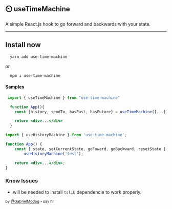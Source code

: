## ⏲️ useTimeMachine

A simple React.js hook to go forward and backwards with your state.

<hr>

## Install now

```
  yarn add use-time-machine
```

or

```
  npm i use-time-machine
```

#### Samples

```jsx
 import { useTimeMachine } from "use-time-machine"

  function App(){
    const {history, sendTo, hasPast, hasFuture} = useTimeMachine([...]);

    return <div>...</div>
  }
```

```jsx
import { useHistoryMachine } from 'use-time-machine';

function App() {
	const { state, setCurrentState, goFoward, goBackward, resetState } =
		useHistoryMachine('test');

	return <div>...</div>;
}
```

### Know Issues

- will be needed to install `tslib` dependencie to work properly.

<sub> by [@GabrielModog](https://twitter.com/gabrielmodog) - say hi! </sub>
